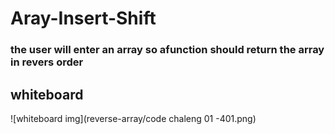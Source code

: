 # Aray-Insert-Shift 

### the user will enter an array so afunction should return the array in revers order

## whiteboard

![whiteboard img](reverse-array/code chaleng 01 -401.png)